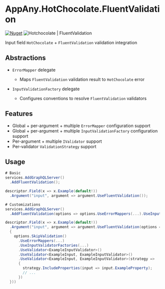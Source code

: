 # AppAny.HotChocolate.FluentValidation

[![Nuget](https://img.shields.io/nuget/v/AppAny.HotChocolate.FluentValidation.svg)](https://www.nuget.org/packages/AppAny.HotChocolate.FluentValidation) ![Hotchocolate | FluentValidation](https://github.com/appany/AppAny.HotChocolate.FluentValidation/workflows/Hotchocolate%20%7C%20FluentValidation/badge.svg)

Input field `HotChocolate` + `FluentValidation` validation integration

## Abstractions

- `ErrorMapper` delegate
  - Maps `FluentValidation` validation result to `HotChocolate` error

- `InputValidationFactory` delegate
  - Configures conventions to resolve `FluentValidation` validators

## Features

- Global + per-argument + multiple `ErrorMapper` configuration support
- Global + per-argument + multiple `InputValidationFactory` configuration support
- Per-argument + multiple `IValidator` support
- Per-validator `ValidationStrategy` support

## Usage

```cs
# Basic
services.AddGraphQLServer()
  .AddFluentValidation();

descriptor.Field(x => x.Example(default!))
  .Argument("input", argument => argument.UseFluentValidation());

# Customizations
services.AddGraphQLServer()
  .AddFluentValidation(options => options.UseErrorMappers(...).UseInputValidatorFactories(...));

descriptor.Field(x => x.Example(default!))
  .Argument("input", argument => argument.UseFluentValidation(options =>
  {
    options.SkipValidation()
      .UseErrorMappers(...)
      .UseInputValidatorFactories(...)
      .UseValidator<ExampleInputValidator>()
      .UseValidator<ExampleInput, ExampleInputValidator>()
      .UseValidator<ExampleInput, ExampleInputValidator>(strategy =>
      {
        strategy.IncludeProperties(input => input.ExampleProperty);
        // ...
      })
  }))
```
